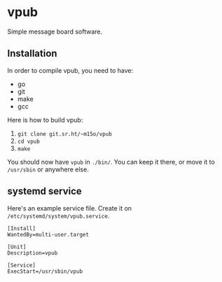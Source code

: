 # vpub

Simple message board software.

## Installation

In order to compile vpub, you need to have:
* go
* git
* make
* gcc

Here is how to build vpub:
1. `git clone git.sr.ht/~m15o/vpub`
2. `cd vpub`
3. `make`

You should now have `vpub` in `./bin/`. You can keep it there, or move it to `/usr/sbin` or anywhere else.

## systemd service

Here's an example service file. Create it on `/etc/systemd/system/vpub.service`.

```
[Install]
WantedBy=multi-user.target

[Unit]
Description=vpub

[Service]
ExecStart=/usr/sbin/vpub
```